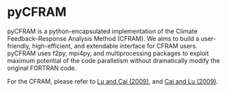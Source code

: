 # pyCFRAM
pyCFRAM is a python-encapsulated implementation of the Climate Feedback–Response Analysis Method (CFRAM). We aims to build a user-friendly, high-efficient, and extendable interface for CFRAM users. pyCFRAM uses f2py, mpi4py, and multiprocessing packages to exploit maximum potential of the code parallelism without dramatically modify the original FORTRAN code.

For the CFRAM, please refer to [Lu and Cai (2009)](https://link.springer.com/article/10.1007/s00382-008-0425-3), and [Cai and Lu (2009)](https://link.springer.com/article/10.1007/s00382-008-0424-4).
